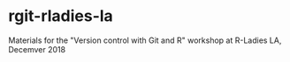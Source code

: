# rgit-rladies-la
Materials for the "Version control with Git and R" workshop at R-Ladies LA, Decemver 2018
